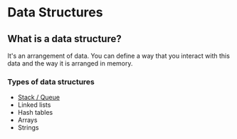 # Data Structures

## What is a data structure?
It's an arrangement of data. You can define a way that you interact with this data and the way it is arranged in memory.

### Types of data structures

- [Stack / Queue](stack-queue.md)
- Linked lists
- Hash tables
- Arrays
- Strings

